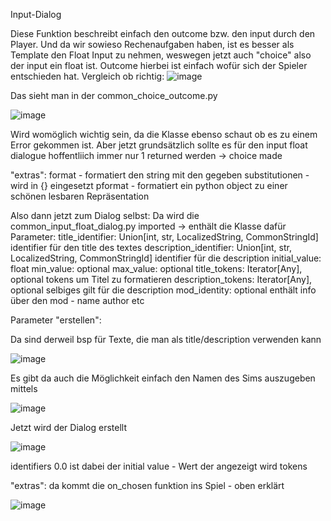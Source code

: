 Input-Dialog



Diese Funktion beschreibt einfach den outcome bzw. den input durch den Player.
Und da wir sowieso Rechenaufgaben haben, ist es besser als Template den Float Input zu nehmen, weswegen jetzt auch "choice" also der input ein float ist.
Outcome hierbei ist einfach wofür sich der Spieler entschieden hat.
Vergleich ob richtig:
![image](https://user-images.githubusercontent.com/80634953/116568092-7dc7a300-a908-11eb-850e-bc1719bdca8a.png)


Das sieht man in der common_choice_outcome.py

![image](https://user-images.githubusercontent.com/80634953/116288996-59e25100-a792-11eb-8710-9089584bd0fa.png)

Wird womöglich wichtig sein, da die Klasse ebenso schaut ob es zu einem Error gekommen ist. Aber jetzt grundsätzlich sollte es für den input float dialogue hoffentliich immer nur 1 returned werden -> choice made

"extras":
format - formatiert den string mit den gegeben substitutionen - wird in {} eingesetzt
pformat - formatiert ein python object zu einer schönen lesbaren Repräsentation


Also dann jetzt zum Dialog selbst:
Da wird die common_input_float_dialog.py imported -> enthält die Klasse dafür
Parameter:
  title_identifier: Union[int, str, LocalizedString, CommonStringId]
    identifier für den title des textes
  description_identifier: Union[int, str, LocalizedString, CommonStringId]
    identifier für die description
  initial_value: float
  min_value: optional
  max_value: optional
  title_tokens: Iterator[Any], optional
    tokens um Titel zu formatieren
  description_tokens: Iterator[Any], optional
    selbiges gilt für die description
  mod_identity: optional
    enthält info über den mod - name author etc

Parameter "erstellen":

Da sind derweil bsp für Texte, die man als title/description verwenden kann

![image](https://user-images.githubusercontent.com/80634953/116290593-ed685180-a793-11eb-890d-a829f10ed889.png)

Es gibt da auch die Möglichkeit einfach den Namen des Sims auszugeben mittels

![image](https://user-images.githubusercontent.com/80634953/116290840-33bdb080-a794-11eb-8e73-67d7c31a688d.png)

Jetzt wird der Dialog erstellt

![image](https://user-images.githubusercontent.com/80634953/116291039-71223e00-a794-11eb-8b30-e4b489b6af71.png)

identifiers
0.0 ist dabei der initial value - Wert der angezeigt wird
tokens

"extras":
da kommt die on_chosen funktion ins Spiel - oben erklärt

![image](https://user-images.githubusercontent.com/80634953/116291587-0cb3ae80-a795-11eb-8e77-55443b852156.png)
